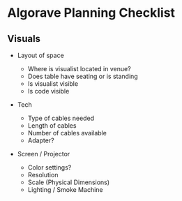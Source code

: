 # Algorave Planning Checklist

## Visuals

* Layout of space
  * Where is visualist located in venue?
  * Does table have seating or is standing
  * Is visualist visible
  * Is code visible

* Tech
  * Type of cables needed
  * Length of cables
  * Number of cables available
  * Adapter?

* Screen / Projector
  * Color settings?
  * Resolution
  * Scale (Physical Dimensions)
  * Lighting / Smoke Machine
